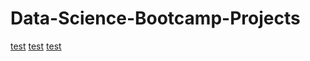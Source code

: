 # Data-Science-Bootcamp-Projects
[test](https://github.com/Mvrkery/Data-Science-Bootcamp-Projects/blob/main/Spreadsheet-projects/ready.md)
[test](https://github.com/Mvrkery/Data-Science-Bootcamp-Projects/blob/main/Spreadsheet-projects/ready.md)
[test](https://github.com/Mvrkery/Data-Science-Bootcamp-Projects/blob/main/Spreadsheet-projects/ready.md)
